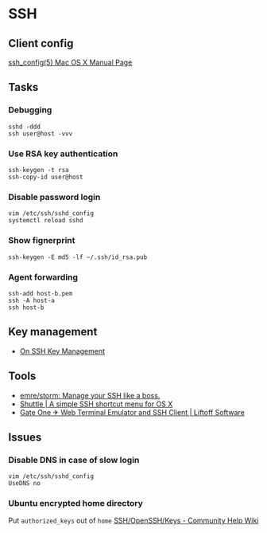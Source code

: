 # SSH

## Client config

[ssh_config(5) Mac OS X Manual Page](https://developer.apple.com/legacy/library/documentation/Darwin/Reference/ManPages/man5/ssh_config.5.html)

## Tasks

### Debugging

    sshd -ddd
    ssh user@host -vvv

### Use RSA key authentication

    ssh-keygen -t rsa
    ssh-copy-id user@host

### Disable password login

    vim /etc/ssh/sshd_config
    systemctl reload sshd

### Show fignerprint

    ssh-keygen -E md5 -lf ~/.ssh/id_rsa.pub

### Agent forwarding

    ssh-add host-b.pem
    ssh -A host-a
    ssh host-b

## Key management

- [On SSH Key Management](https://gravitational.com/blog/ssh-key-management/)

## Tools

- [emre/storm: Manage your SSH like a boss.](https://github.com/emre/storm)
- [Shuttle | A simple SSH shortcut menu for OS X](http://fitztrev.github.io/shuttle/)
- [Gate One ✈ Web Terminal Emulator and SSH Client | Liftoff Software](http://liftoffsoftware.com/Products/GateOne)

## Issues

### Disable DNS in case of slow login

    vim /etc/ssh/sshd_config
    UseDNS no

### Ubuntu encrypted home directory

Put `authorized_keys` out of `home` [SSH/OpenSSH/Keys - Community Help Wiki](https://help.ubuntu.com/community/SSH/OpenSSH/Keys#Troubleshooting)

